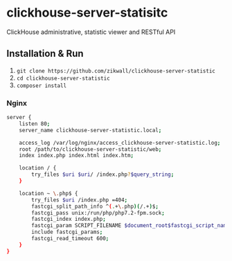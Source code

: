 # clickhouse-server-statisitc
ClickHouse administrative, statistic viewer and RESTful API

## Installation & Run

1. `git clone https://github.com/zikwall/clickhouse-server-statistic`
2. `cd clickhouse-server-statistic`
3. `composer install`

### Nginx

```bash
server {
    listen 80;
    server_name clickhouse-server-statistic.local;

    access_log /var/log/nginx/access_clickhouse-server-statistic.log;
    root /path/to/clickhouse-server-statistic/web;
    index index.php index.html index.htm;

    location / {
        try_files $uri $uri/ /index.php?$query_string;
    }

    location ~ \.php$ {
        try_files $uri /index.php =404;
        fastcgi_split_path_info ^(.+\.php)(/.+)$;
        fastcgi_pass unix:/run/php/php7.2-fpm.sock;
        fastcgi_index index.php;
        fastcgi_param SCRIPT_FILENAME $document_root$fastcgi_script_name;
        include fastcgi_params;
        fastcgi_read_timeout 600;
    }
}
```